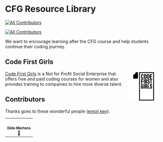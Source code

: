 # CFG Resource Library
<!-- ALL-CONTRIBUTORS-BADGE:START - Do not remove or modify this section -->
[![All Contributors](https://img.shields.io/badge/all_contributors-1-orange.svg?style=flat-square)](#contributors-)
<!-- ALL-CONTRIBUTORS-BADGE:END -->
<!-- ALL-CONTRIBUTORS-BADGE:START - Do not remove or modify this section -->
[![All Contributors](https://img.shields.io/badge/all_contributors-1-orange.svg?style=flat-square)](#contributors-)
<!-- ALL-CONTRIBUTORS-BADGE:END -->

We want to encourage learning after the CFG course and help students continue their coding journey.

## Code First Girls

<img align="right" width="100" height="100" src="./assets/images/CFG-logo.png">[Code First Girls](https://codefirstgirls.org.uk/) is a Not for Profit Social Enterprise that offers free and paid coding courses for women and also provides training to companies to hire more diverse talent.

## Contributors

Thanks goes to these wonderful people ([emoji key](https://github.com/all-contributors/all-contributors#emoji-key)):
<!-- ALL-CONTRIBUTORS-LIST:START - Do not remove or modify this section -->
<!-- prettier-ignore-start -->
<!-- markdownlint-disable -->
<table>
  <tr>
    <td align="center"><a href="http://www.didemertens.com"><img src="https://avatars.githubusercontent.com/u/41751845?v=4?s=100" width="100px;" alt=""/><br /><sub><b>Dide Mertens</b></sub></a><br /><a href="https://github.com/didemertens/cfg-resource-library/commits?author=didemertens" title="Documentation">📖</a></td>
  </tr>
</table>

<!-- markdownlint-restore -->
<!-- prettier-ignore-end -->

<!-- ALL-CONTRIBUTORS-LIST:END -->
<!-- ALL-CONTRIBUTORS-LIST:START - Do not remove or modify this section -->

<!-- ALL-CONTRIBUTORS-LIST:END -->

